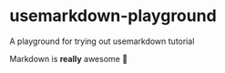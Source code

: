 # usemarkdown-playground

A playground for trying out usemarkdown tutorial

Markdown is **really** awesome 🚀
